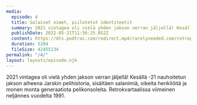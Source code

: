 ```yaml
---
media:
  episode: 4
  title: Salaiset nimet, piilotetut identiteetit
  summary: 2021 vintagea oli vielä yhden jakson verran jäljellä! Kesällä -21 nauhoitetun jakson aiheena Jarskin pelihistoria, sisältäen salanimiä, oikeita henkilöitä ja monen monta generaatiota pelikonsoleita. Retrokvartaalissa viimeinen neljännes vuodelta 1991.
  publishDate: 2022-05-21T11:56:25.052Z
  content: https://dts.podtrac.com/redirect.mp4/rarelyneeded.com/retropelipodcast/Retropelipodcast_4.mp3
  duration: 5284
  fileSize: 42455134
permalink: "/4/"
layout: layouts/episode.njk
---
```


2021 vintagea oli vielä yhden jakson verran jäljellä! Kesällä -21 nauhoitetun jakson aiheena Jarskin pelihistoria, sisältäen salanimiä, oikeita henkilöitä ja monen monta generaatiota pelikonsoleita. Retrokvartaalissa viimeinen neljännes vuodelta 1991.
